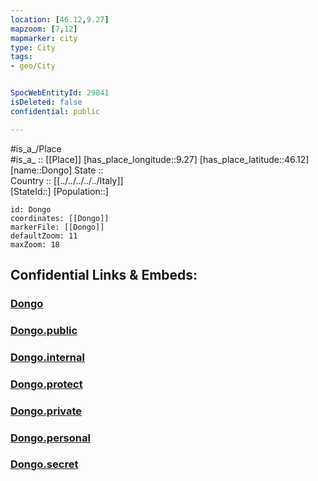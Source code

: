 ```yaml
---
location: [46.12,9.27] 
mapzoom: [7,12] 
mapmarker: city 
type: City
tags:
- geo/City


SpocWebEntityId: 29841
isDeleted: false
confidential: public

---
```

#is_a_/Place  
#is_a_ :: [[Place]] 
[has_place_longitude::9.27] 
[has_place_latitude::46.12] 
[name::Dongo] 
State ::  
Country :: [[../../../../../Italy]]  
[StateId::] 
[Population::] 



```leaflet
id: Dongo
coordinates: [[Dongo]] 
markerFile: [[Dongo]] 
defaultZoom: 11 
maxZoom: 18
```


## Confidential Links & Embeds: 

### [Dongo](/_Standards/Earth/Continent/Europe/Europe~South/Italy/regions~Italy/Lombardy/Como/City/Dongo.md) 

### [Dongo.public](/_public/Earth/Continent/Europe/Europe~South/Italy/regions~Italy/Lombardy/Como/City/Dongo.public.md) 

### [Dongo.internal](/_internal/Earth/Continent/Europe/Europe~South/Italy/regions~Italy/Lombardy/Como/City/Dongo.internal.md) 

### [Dongo.protect](/_protect/Earth/Continent/Europe/Europe~South/Italy/regions~Italy/Lombardy/Como/City/Dongo.protect.md) 

### [Dongo.private](/_private/Earth/Continent/Europe/Europe~South/Italy/regions~Italy/Lombardy/Como/City/Dongo.private.md) 

### [Dongo.personal](/_personal/Earth/Continent/Europe/Europe~South/Italy/regions~Italy/Lombardy/Como/City/Dongo.personal.md) 

### [Dongo.secret](/_secret/Earth/Continent/Europe/Europe~South/Italy/regions~Italy/Lombardy/Como/City/Dongo.secret.md)

